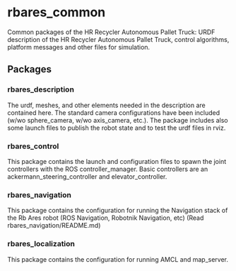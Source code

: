 # rbares_common

Common packages of the HR Recycler Autonomous Pallet Truck: URDF description of the HR Recycler Autonomous Pallet Truck, control algorithms, platform messages and other files for simulation.


## Packages

### rbares_description

The urdf, meshes, and other elements needed in the description are contained here. The standard camera configurations have been included (w/wo sphere_camera, w/wo axis_camera, etc.). The package includes also some launch files to publish the robot state and to test the urdf files in rviz.

### rbares_control

This package contains the launch and configuration files to spawn the joint controllers with the ROS controller_manager. Basic controllers are an ackermann_steering_controller and elevator_controller.

### rbares_navigation

This package contains the configuration for running the Navigation stack of the Rb Ares robot (ROS Navigation, Robotnik Navigation, etc) (Read rbares_navigation/README.md)

### rbares_localization

This package contains the configuration for running AMCL and map_server.
